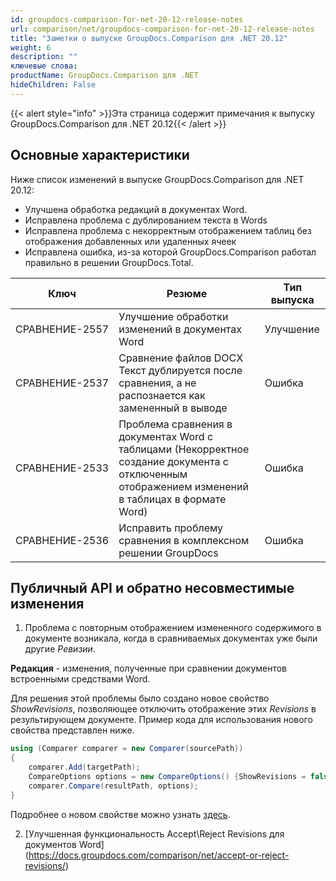 ```yaml
---
id: groupdocs-comparison-for-net-20-12-release-notes
url: comparison/net/groupdocs-comparison-for-net-20-12-release-notes
title: "Заметки о выпуске GroupDocs.Comparison для .NET 20.12"
weight: 6
description: ""
ключевые слова:
productName: GroupDocs.Comparison для .NET
hideChildren: False
---
```

{{< alert style="info" >}}Эта страница содержит примечания к выпуску GroupDocs.Comparison для .NET 20.12{{< /alert >}}

## Основные характеристики

Ниже список изменений в выпуске GroupDocs.Comparison для .NET 20.12:
* Улучшена обработка редакций в документах Word.
* Исправлена проблема с дублированием текста в Words
* Исправлена проблема с некорректным отображением таблиц без отображения добавленных или удаленных ячеек
* Исправлена ошибка, из-за которой GroupDocs.Comparison работал правильно в решении GroupDocs.Total.


		

| Ключ | Резюме | Тип выпуска |
| --- | --- | --- |
| СРАВНЕНИЕ-2557 | Улучшение обработки изменений в документах Word | Улучшение |
| СРАВНЕНИЕ-2537 | Сравнение файлов DOCX Текст дублируется после сравнения, а не распознается как замененный в выводе | Ошибка |
| СРАВНЕНИЕ-2533 | Проблема сравнения в документах Word с таблицами (Некорректное создание документа с отключенным отображением изменений в таблицах в формате Word) | Ошибка |
| СРАВНЕНИЕ-2536 | Исправить проблему сравнения в комплексном решении GroupDocs | Ошибка |

## Публичный API и обратно несовместимые изменения

1. Проблема с повторным отображением измененного содержимого в документе возникала, когда в сравниваемых документах уже были другие *Ревизии*.

**Редакция** - изменения, полученные при сравнении документов встроенными средствами Word.

Для решения этой проблемы было создано новое свойство *ShowRevisions*, позволяющее отключить отображение этих *Revisions* в результирующем документе. Пример кода для использования нового свойства представлен ниже.

```csharp
using (Comparer comparer = new Comparer(sourcePath))
{
    comparer.Add(targetPath);
    CompareOptions options = new CompareOptions() {ShowRevisions = false};
    comparer.Compare(resultPath, options);
}
```
Подробнее о новом свойстве можно узнать [здесь](https://docs.groupdocs.com/comparison/net/show-revisions/).

2. [Улучшенная функциональность Accept\Reject Revisions для документов Word] (https://docs.groupdocs.com/comparison/net/accept-or-reject-revisions/)



